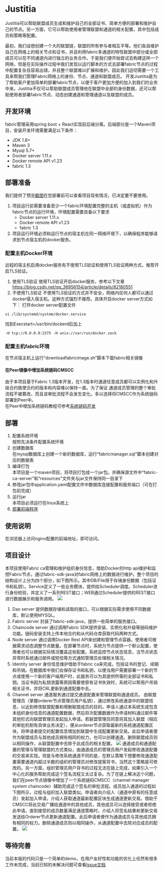 # Justitia
Justitia可以帮助联盟成员生成和维护自己的全部证书、简单方便的部署和维护自己的节点。另一方面，它可以帮助使用者管理联盟和通道的相关配置，其中包括成员和策略等配置。  

最初，我们设想创建一个大的联盟链，联盟的所有参与者相互平等。他们各自维护自己在网络上的相关节点和证书，并且利用fabric多通道的特性联盟中部分或全部成员可以在不同通道内进行独立的业务合作。于是我们便开始尝试去构建这样一个网络，但是在实际操作过程中我们发现以运行脚本的方式去部署fabric节点的过程中配置复杂且容易出错，并且整个联盟难以扩展和维护。因此我们迫切需要一个工具来帮我们管理Fabric网络上的身份、节点、通道和联盟成员。
开发Justitia是为了帮助客户更加简单的部署fabric节点，以便于客户更加方便的加入到我们的业务中来。Justitia不仅可以帮助联盟成员管理他在联盟中全部的身份数据，还可以帮助使用者部署fabric节点、动态创建通道和管理通道以及联盟的成员。


## 开发环境
fabric管理采用spring boot + React实现前后端分离。后端部分是一个Maven项目，安装开发环境需要满足以下条件：
- JDK 1.8+
- Maven 3
- Mysql 5.7+ 
- Docker server 1.11.x
- Docker remote API v1.23
- fabric 1.3

## 部署准备
我们提供了预览[截图](doc\screenshot.md)在您部署前可以查看项目现有情况，已决定要不要使用。

1. 项目运行前需要准备至少一个fabric环境配置完整的主机（或虚拟机）作为fabric节点的运行环境，环境配置需要具备以下要求
    - Docker server 1.11.x
    - Docker remote API v1.23
    - fabric 1.3
2. 项目运行环境必须和运行节点的宿主机在同一网络环境下，以确保程序能够请求到节点宿主机的docker服务。
### 配置主机Docker环境
远程的宿主机启用docker服务有不使用TLS验证和使用TLS验证两种方式，推荐开启TLS验证。
1. 使用TLS验证
使用TLS验证开启docker服务，参考以下文章
https://blog.csdn.net/qq_36956154/article/details/82180551
2. 不使用TLS验证 
不使用TLS验证的方式并不安全，网络内任何人都可以通过docker侵入宿主机。这种方式强烈不推荐。具体开启docker server方式如下： 
打开docker server配置文件
```
vi /lib/systemd/system/docker.service
```
找到Execstart=/usr/bin/dockerd后加上
```
-H tcp://0.0.0.0:2375 -H unix://var/run/docker.sock
```
### 配置主机fabric环境
在节点宿主机上运行“downloadfabricimage.sh”脚本下载fabric相关镜像
#### 在Peer镜像中增加系统链码CMSCC
由于本项目基于Fabric 1.3版本开发，在1.3版本时通道任意成员都可以实例化和升级合约致使合约的版本和内容难以保持一直。为了保证
通道成员管理的整个审批流程不被篡改，而且该审批流程不会发生变化。多以选择将CMSCC作为系统链码部署到Peer中。  
在Peer中增加系统链码教程可参考[系统链码开发](doc\add-system-chaincode.md)

## 部署
1. 配置系统环境  
按照先决条件配置系统环境  
2. 创建数据库  
在mysql数据库上创建一个新的数据库，运行“fabricmanager.sql”脚本创建对应的数据表  
3. 编译打包  
本项目是一个maven项目，将项目打包成一个jar包。并确保源文件中“fabric-ca-server”和“resources"文件夹与jar文件保持同一目录下  
4. 修改jar包中application.yaml配置文件中数据库连接配置和服务端口（可在打包前完成）  
5. 运行jar  
本项目必须运行在linux系统上
6. [部署前端程序](web\README.md)

## 使用说明
在浏览器上访问nginx配置的前端地址，即可访问。

## 项目设计
本项目使用Fabric ca管理和维护组织身份信息，借助Docker的http api维护和监控Fabric节点，通过fabric-sdk-java对fabric网络上的数据进行维护。整个项目的结构设计上分为四个部分，如下图所示。其中DB/File用于存储身份数据（包括证书和私钥）。Service定义了一些业务模块，提供给Scheduler调度。Scheduler进行身份校验，并定义了一系列REST接口；WEB通过Scheduler提供的REST接口进行数据展示和服务调用。
![](doc\img\structure.png)

1.	Dao server
提供数据存储和读取的接口，可以根据实际需求使用不同数据库，默认使用MYSQL。
2.	Fabric server
封装了fabric-sdk-java，提供一些简单的服务接口。
3.	Chaincode server
通过调用Fabric SDK提供安装、实例化和升级等链码维护功能。链码安装支持上传本地合约和从代码仓库获取代码两种方式。
4.	Node server
通过调用Docker Rest API来创建和管理节点容器，使用者可根据需求动态调整节点数量。在部署节点时，系统为节点提供一个默认配置，使用者也可以根据实际情况覆盖这些配置。系统监控节点状态信息，当节点状态异常时系统通过邮件或短信等方式通知管理员处理相关情况。
5.	Identity server
身份信息维护借助于fabric ca来完成，包括证书的登记、续期和吊销。在数据库中我们会保存证书和私钥，以便当用户需要部署一个新的节点或使用一个新的客户端用户时，此服务可以为其提供所需的全部证书和私钥。当证书因为私钥泄露等原因需要使原有证书失效时，系统可以帮用户吊销相关证书，并将CRL更新到通道配置中去。
6.	Channel server
通道服务通过提交通道配置来管理联盟和通道成员。
由联盟管理员（掌握orderer节点管理员用户私钥），通过修改系统通道中的联盟信息，以达到修改联盟配置和增删联盟成员的目的。申请人通过本系统生成包含本组织身份信息的通道配置数据，然后将次配置数据作为申请材料通过邮件等其他形式向联盟管理员发起加入申请。若联盟管理员同意将其加入联盟（相应的审批机制有具体业务决定），便从orderer节点获取最新的系统通道配置区块，将申请者提交的配置信息增加到联盟中生成配置更新交易。此后申请者便作为联盟成员与其他成员拥有相同的权力，也可以创建通道。删除联盟成员则以相同操作，从联盟配置中去除于此成员的相关配置。
![](doc\img\Add-member-to-consortium.png)
通道成员和通道配置的管理与管理联盟的方式类似，由通道成员的管理员用户发起修改通道配置的交易来实现。但是与修改系统通道不同的是，在默认策略下想要修改通道配置需要通道内超过半数的组织的管理员对修改提案背书，当然这个策略是可修改的。另一方面，组织管理员用户背书的过程无法在链上完成，如果引入一个中心化的服务帮助完成这个签名流程又太过复杂。为了在链上解决这个问题，我们在peer节点镜像中增加了一个系统链码CMSCC（channel manager system chaincode）辅助完成这个签名的审批流程。成员加入通道的过程如下图所示，过程与组织加入联盟类似。申请者向介绍人（通道中原有的任意成员）发起加入申请，介绍人获取通道最新配置区块生成通道更新交易。借助于CMSCC将此交易广播给通道中的其他成员，其他成员可以选择接受或者拒绝此申请。直到接受的成员数量满足通道策略时，介绍人将签名结果和更新交易发送给Orderer节点更新通道配置。此后申请者便作为通道成员与其他成员拥有相同的权力。删除通道成员则以相同操作，从通道配置中去除对应成员的配置。
![](doc\img\Add-member-to-channel.png)

## 等待完善
当前本版的代码只是一个简单的demo，在用户友好性和功能的优化上任然有很多工作未完成，当前已知的未解决问题可查看[Issue文档](doc\Issue.md)